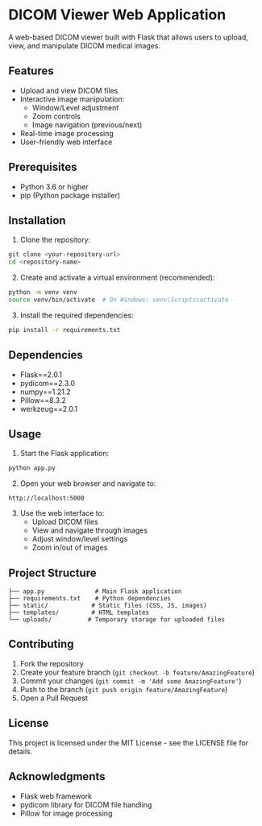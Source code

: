 # DICOM Viewer Web Application

A web-based DICOM viewer built with Flask that allows users to upload, view, and manipulate DICOM medical images.

## Features

- Upload and view DICOM files
- Interactive image manipulation:
  - Window/Level adjustment
  - Zoom controls
  - Image navigation (previous/next)
- Real-time image processing
- User-friendly web interface

## Prerequisites

- Python 3.6 or higher
- pip (Python package installer)

## Installation

1. Clone the repository:
```bash
git clone <your-repository-url>
cd <repository-name>
```

2. Create and activate a virtual environment (recommended):
```bash
python -m venv venv
source venv/bin/activate  # On Windows: venv\Scripts\activate
```

3. Install the required dependencies:
```bash
pip install -r requirements.txt
```

## Dependencies

- Flask==2.0.1
- pydicom==2.3.0
- numpy==1.21.2
- Pillow==8.3.2
- werkzeug==2.0.1

## Usage

1. Start the Flask application:
```bash
python app.py
```

2. Open your web browser and navigate to:
```
http://localhost:5000
```

3. Use the web interface to:
   - Upload DICOM files
   - View and navigate through images
   - Adjust window/level settings
   - Zoom in/out of images

## Project Structure

```
├── app.py              # Main Flask application
├── requirements.txt    # Python dependencies
├── static/            # Static files (CSS, JS, images)
├── templates/         # HTML templates
└── uploads/          # Temporary storage for uploaded files
```

## Contributing

1. Fork the repository
2. Create your feature branch (`git checkout -b feature/AmazingFeature`)
3. Commit your changes (`git commit -m 'Add some AmazingFeature'`)
4. Push to the branch (`git push origin feature/AmazingFeature`)
5. Open a Pull Request

## License

This project is licensed under the MIT License - see the LICENSE file for details.

## Acknowledgments

- Flask web framework
- pydicom library for DICOM file handling
- Pillow for image processing 
